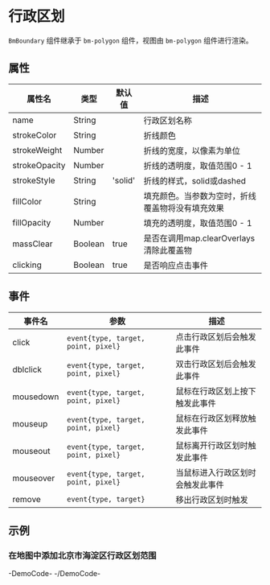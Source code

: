 # 行政区划

`BmBoundary` 组件继承于 `bm-polygon` 组件，视图由 `bm-polygon` 组件进行渲染。

## 属性

|属性名|类型|默认值|描述|
|------|-----|-----|----|
|name|String||行政区划名称|
|strokeColor|String||折线颜色|
|strokeWeight|Number||折线的宽度，以像素为单位|
|strokeOpacity|Number||折线的透明度，取值范围0 - 1|
|strokeStyle|String|'solid'|折线的样式，solid或dashed|
|fillColor|String||填充颜色。当参数为空时，折线覆盖物将没有填充效果|
|fillOpacity|Number||填充的透明度，取值范围0 - 1|
|massClear|Boolean|true|是否在调用map.clearOverlays清除此覆盖物|
|clicking|Boolean|true|是否响应点击事件|

## 事件

|事件名|参数|描述|
|------|----|----|
|click|`event{type, target, point, pixel}`|点击行政区划后会触发此事件|
|dblclick|`event{type, target, point, pixel}`|双击行政区划后会触发此事件|
|mousedown|`event{type, target, point, pixel}`|鼠标在行政区划上按下触发此事件|
|mouseup|`event{type, target, point, pixel}`|鼠标在行政区划释放触发此事件|
|mouseout|`event{type, target, point, pixel}`|鼠标离开行政区划时触发此事件|
|mouseover|`event{type, target, point, pixel}`|当鼠标进入行政区划时会触发此事件|
|remove|`event{type, target}`|移出行政区划时触发|

## 示例

### 在地图中添加北京市海淀区行政区划范围

-DemoCode-
<template>
  <div>
    <baidu-map class="map" :center="{lng: 116.403765, lat: 39.914850}" :zoom="10">
      <bm-boundary name="北京市海淀区" :strokeWeight="2" strokeColor="blue"></bm-boundary>
    </baidu-map>
  </div>
</template>
-/DemoCode-